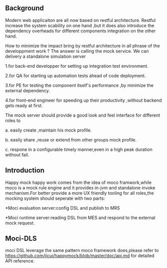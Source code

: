 Background
----

Modern web applicaiton are all now based on restful architecture.
Restful increase the system scability on one hand ,but it does also introduce the dependency overheads for different components integration on the other hand.

How to minimize the impact bring by restful architecture in all phrase of the developpment work ?
The answer is calling the mock service.
We can delivery a standalone simulation server

1.for back-end developper for setting up integration test environment.

2.for QA for starting up automation tests ahead of code deployment.

3.for PE for testing the component itself's performance ,by minimize the external dependency.

4.for front-end engineer for speeding up their productivity ,without backend gets ready at first.

The mock server should provide a good look and feel interface for different roles to

a. easily create ,maintain his mock profile.

b. easily share ,reuse or extend from other groups mock profile.

c. respone in a configurable timely manner,even in a high peak duration without fail.

Introduction
----
Happy mock happy work comes from the idea of moco framwork,while moco is a mock rule engine and it provides in-jvm and standalone invoke mechanism.For better provide a more UX friendly tooling for all roles,the mocking system should seperate with two parts:

*Moci evaluation server:config DSL and publish to MRS 

*Moci runtime server:reading DSL from MES and respond to the external mock request.


Moci-DLS
---
moci DSL leverage the same pattern moco framework does,please refer to 
https://github.com/jicui/happymock/blob/master/doc/api.md for detailed API reference.
